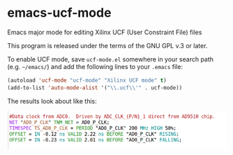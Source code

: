 emacs-ucf-mode
==============

Emacs major mode for editing Xilinx UCF (User Constraint File) files

This program is released under the terms of the GNU GPL v.3 or later.

To enable UCF mode, save `ucf-mode.el` somewhere in your search path (e.g. `~/emacs/`) and add the following lines to your `.emacs` file:

```lisp
(autoload 'ucf-mode "ucf-mode" "Xilinx UCF mode" t)
(add-to-list 'auto-mode-alist '("\\.ucf\\'" . ucf-mode))
```

The results look about like this:

![preview](colorized-ucf-example.png)
